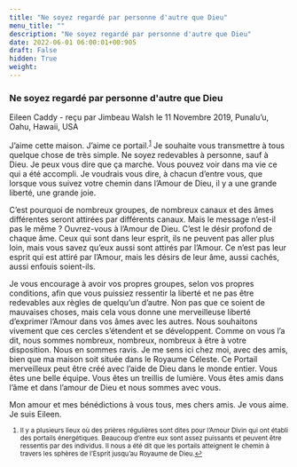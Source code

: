 ```yaml
---
title: "Ne soyez regardé par personne d'autre que Dieu"
menu_title: ""
description: "Ne soyez regardé par personne d'autre que Dieu"
date: 2022-06-01 06:00:01+00:905
draft: False
hidden: True
weight:
---
```

### Ne soyez regardé par personne d'autre que Dieu

Eileen Caddy - reçu par Jimbeau Walsh le 11 Novembre 2019, Punalu’u, Oahu, Hawaii, USA

J’aime cette maison. J’aime ce portail.<sup id=”a1”>[1](#f1)</sup> Je souhaite vous transmettre à tous quelque chose de très simple. Ne soyez redevables à personne, sauf à Dieu. Je peux vous dire que ça marche. Vous pouvez voir dans ma vie ce qui a été accompli. Je voudrais vous dire, à chacun d’entre vous, que lorsque vous suivez votre chemin dans l’Amour de Dieu, il y a une grande liberté, une grande joie.

C’est pourquoi de nombreux groupes, de nombreux canaux et des âmes différentes seront attirées par différents canaux. Mais le message n’est-il pas le même ? Ouvrez-vous à l’Amour de Dieu. C’est le désir profond de chaque âme. Ceux qui sont dans leur esprit, ils ne peuvent pas aller plus loin, mais vous savez qu’eux aussi sont attirés par l’Amour. Ce n’est pas leur esprit qui est attiré par l’Amour, mais les désirs de leur âme, aussi cachés, aussi enfouis soient-ils.

Je vous encourage à avoir vos propres groupes, selon vos propres conditions, afin que vous puissiez ressentir la liberté et ne pas être redevables aux règles de quelqu’un d’autre. Non pas que ce soient de mauvaises choses, mais cela vous donne une merveilleuse liberté d’exprimer l’Amour dans vos âmes avec les autres. Nous souhaitons vivement que ces cercles s’étendent et se développent. Comme on vous l’a dit, nous sommes nombreux, nombreux, nombreux à être à votre disposition. Nous en sommes ravis. Je me sens ici chez moi, avec des amis, bien que ma maison soit située dans le Royaume Céleste. Ce Portail merveilleux peut être créé avec l’aide de Dieu dans le monde entier. Vous êtes une belle équipe. Vous êtes un treillis de lumière. Vous êtes amis dans l’âme et dans l’amour de Dieu et nous sommes avec vous.

Mon amour et mes bénédictions à vous tous, mes chers amis. Je vous aime. Je suis Eileen.
<small>

1. <large id=”f1”> Il y a plusieurs lieux où des prières régulières sont dites pour l’Amour Divin qui ont établi des portails énergétiques. Beaucoup d’entre eux sont assez puissants et peuvent être ressentis par des individus. Il nous a été dit que les portails atteignent le chemin à travers les sphères de l’Esprit jusqu’au Royaume de Dieu.[↩](#a1)





